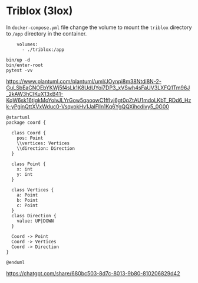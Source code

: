 # Triblox (3lox)

In `docker-compose.yml` file change the volume to mount the `triblox` directory to `/app` directory in the container.
```
    volumes:
      - ./triblox:/app

```

```
bin/up -d
bin/enter-root
pytest -vv
```


https://www.plantuml.com/plantuml/uml/JOynpi8m38Ntdi8N-2-GuLSbEaCNOEbYKWj5f4sLk1K8UdUYoi7DP3_xVSwh4sFaUV3LXFQ1Tm96J_2kAW3hCIKuX13xB41-KqW6sk16tjgkMoYoivJLYrGow5qaoowC1ffIvj6gt0qZtAU1mdoLKbT_RDd6_Hzk-yPginQttXVxWduc0-VsqvokHv1JalFlln1Kq6YgQQXihcdivy5_0G00

``` plantuml
@startuml
package coord {

  class Coord {
    pos: Point
    \\vertices: Vertices
    \\direction: Direction
  }

  class Point {
    x: int
    y: int
  }

  class Vertices {
    a: Point
    b: Point
    c: Point
  }
  class Direction {
    value: UP|DOWN 
  }

  Coord -> Point
  Coord -> Vertices
  Coord -> Direction
}

@enduml
```


https://chatgpt.com/share/680bc503-8d7c-8013-9b80-810206829d42
